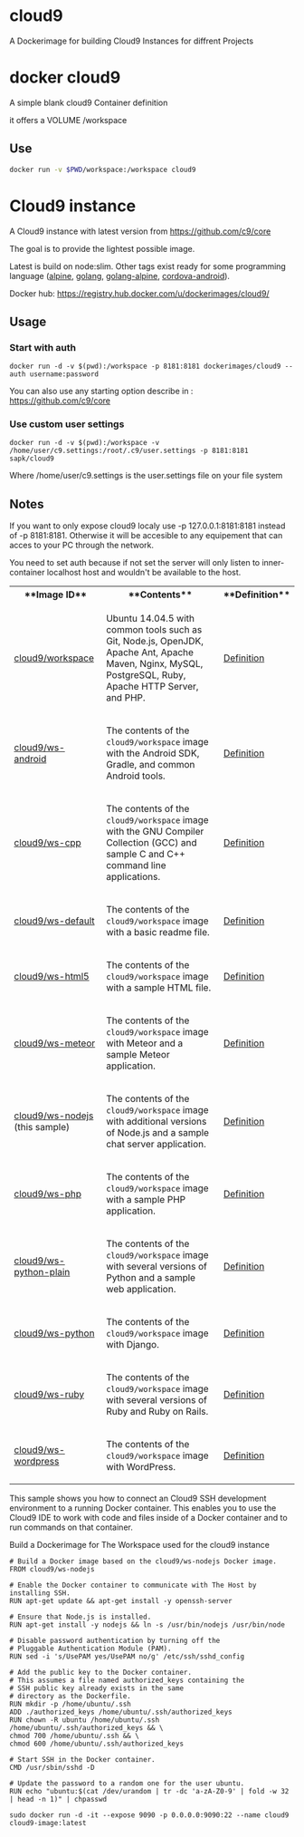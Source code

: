 # cloud9
A Dockerimage for building Cloud9 Instances for diffrent Projects
# docker cloud9
A simple blank cloud9 Container definition

it offers a VOLUME /workspace

## Use

```bash
docker run -v $PWD/workspace:/workspace cloud9
```

# Cloud9 instance

A Cloud9 instance with latest version from https://github.com/c9/core

The goal is to provide the lightest possible image. 

Latest is build on node:slim. 
Other tags exist ready for some programming language ([alpine](https://github.com/sapk/dockerfiles/blob/master/cloud9/Dockerfile.alpine), [golang](https://github.com/sapk/dockerfiles/blob/master/cloud9/Dockerfile.golang), [golang-alpine](https://github.com/sapk/dockerfiles/blob/master/cloud9/Dockerfile.golang.alpine), [cordova-android](https://github.com/sapk/dockerfiles/blob/master/cloud9/Dockerfile.cordova-android)).

Docker hub: https://registry.hub.docker.com/u/dockerimages/cloud9/

## Usage

### Start with auth

    docker run -d -v $(pwd):/workspace -p 8181:8181 dockerimages/cloud9 --auth username:password
    
You can also use any starting option describe in : https://github.com/c9/core

### Use custom user settings

    docker run -d -v $(pwd):/workspace -v /home/user/c9.settings:/root/.c9/user.settings -p 8181:8181 sapk/cloud9

Where /home/user/c9.settings is the user.settings file on your file system

## Notes

If you want to only expose cloud9 localy use -p 127.0.0.1:8181:8181 instead of -p 8181:8181. Otherwise it will be accesible to any equipement that can acces to your PC through the network.

You need to set auth because if not set the server will only listen to inner-container localhost host and wouldn't be available to the host.

<table id="w92aac21c39c13b4b3b9b3">

<tbody>

<tr>

<th>**Image ID**</th>

<th>**Contents**</th>

<th>**Definition**</th>

</tr>

<tr>

<td>

[cloud9/workspace](https://hub.docker.com/r/cloud9/workspace/)

</td>

<td>

Ubuntu 14.04.5 with common tools such as Git, Node.js, OpenJDK, Apache Ant, Apache Maven, Nginx, MySQL, PostgreSQL, Ruby, Apache HTTP Server, and PHP.

</td>

<td>

[Definition](https://github.com/c9/templates/blob/master/workspace/Dockerfile)

</td>

</tr>

<tr>

<td>

[cloud9/ws-android](https://hub.docker.com/r/cloud9/ws-android/)

</td>

<td>

The contents of the `cloud9/workspace` image with the Android SDK, Gradle, and common Android tools.

</td>

<td>

[Definition](https://github.com/c9/templates/blob/master/ws-android/Dockerfile)

</td>

</tr>

<tr>

<td>

[cloud9/ws-cpp](https://hub.docker.com/r/cloud9/ws-cpp/)

</td>

<td>

The contents of the `cloud9/workspace` image with the GNU Compiler Collection (GCC) and sample C and C++ command line applications.

</td>

<td>

[Definition](https://github.com/c9/templates/blob/master/ws-cpp/Dockerfile)

</td>

</tr>

<tr>

<td>

[cloud9/ws-default](https://hub.docker.com/r/cloud9/ws-default/)

</td>

<td>

The contents of the `cloud9/workspace` image with a basic readme file.

</td>

<td>

[Definition](https://github.com/c9/templates/blob/master/ws-default/Dockerfile)

</td>

</tr>

<tr>

<td>

[cloud9/ws-html5](https://hub.docker.com/r/cloud9/ws-html5/)

</td>

<td>

The contents of the `cloud9/workspace` image with a sample HTML file.

</td>

<td>

[Definition](https://github.com/c9/templates/blob/master/ws-html5/Dockerfile)

</td>

</tr>

<tr>

<td>

[cloud9/ws-meteor](https://hub.docker.com/r/cloud9/ws-meteor/)

</td>

<td>

The contents of the `cloud9/workspace` image with Meteor and a sample Meteor application.

</td>

<td>

[Definition](https://github.com/c9/templates/blob/master/ws-meteor/Dockerfile)

</td>

</tr>

<tr>

<td>

[cloud9/ws-nodejs](https://hub.docker.com/r/cloud9/ws-nodejs/) (this sample)

</td>

<td>

The contents of the `cloud9/workspace` image with additional versions of Node.js and a sample chat server application.

</td>

<td>

[Definition](https://github.com/c9/templates/blob/master/ws-nodejs/Dockerfile)

</td>

</tr>

<tr>

<td>

[cloud9/ws-php](https://hub.docker.com/r/cloud9/ws-php/)

</td>

<td>

The contents of the `cloud9/workspace` image with a sample PHP application.

</td>

<td>

[Definition](https://github.com/c9/templates/blob/master/ws-php/Dockerfile)

</td>

</tr>

<tr>

<td>

[cloud9/ws-python-plain](https://hub.docker.com/r/cloud9/ws-python-plain/)

</td>

<td>

The contents of the `cloud9/workspace` image with several versions of Python and a sample web application.

</td>

<td>

[Definition](https://github.com/c9/templates/blob/master/ws-python-plain/Dockerfile)

</td>

</tr>

<tr>

<td>

[cloud9/ws-python](https://hub.docker.com/r/cloud9/ws-python/)

</td>

<td>

The contents of the `cloud9/workspace` image with Django.

</td>

<td>

[Definition](https://github.com/c9/templates/blob/master/ws-python/Dockerfile)

</td>

</tr>

<tr>

<td>

[cloud9/ws-ruby](https://hub.docker.com/r/cloud9/ws-ruby/)

</td>

<td>

The contents of the `cloud9/workspace` image with several versions of Ruby and Ruby on Rails.

</td>

<td>

[Definition](https://github.com/c9/templates/blob/master/ws-ruby/Dockerfile)

</td>

</tr>

<tr>

<td>

[cloud9/ws-wordpress](https://hub.docker.com/r/cloud9/ws-wordpress/)

</td>

<td>

The contents of the `cloud9/workspace` image with WordPress.

</td>

<td>

[Definition](https://github.com/c9/templates/blob/master/ws-wordpress/Dockerfile)

</td>

</tr>

</tbody>

</table>


This sample shows you how to connect an Cloud9 SSH development environment to a 
running Docker container. This enables you to use the Cloud9 IDE to work with 
code and files inside of a Docker container and to run commands on that 
container.


Build a Dockerimage for The Workspace used for the cloud9 instance
```
# Build a Docker image based on the cloud9/ws-nodejs Docker image.
FROM cloud9/ws-nodejs

# Enable the Docker container to communicate with The Host by installing SSH.
RUN apt-get update && apt-get install -y openssh-server

# Ensure that Node.js is installed.
RUN apt-get install -y nodejs && ln -s /usr/bin/nodejs /usr/bin/node

# Disable password authentication by turning off the
# Pluggable Authentication Module (PAM).
RUN sed -i 's/UsePAM yes/UsePAM no/g' /etc/ssh/sshd_config

# Add the public key to the Docker container.
# This assumes a file named authorized_keys containing the
# SSH public key already exists in the same
# directory as the Dockerfile.
RUN mkdir -p /home/ubuntu/.ssh
ADD ./authorized_keys /home/ubuntu/.ssh/authorized_keys
RUN chown -R ubuntu /home/ubuntu/.ssh /home/ubuntu/.ssh/authorized_keys && \
chmod 700 /home/ubuntu/.ssh && \
chmod 600 /home/ubuntu/.ssh/authorized_keys

# Start SSH in the Docker container.
CMD /usr/sbin/sshd -D

# Update the password to a random one for the user ubuntu.
RUN echo "ubuntu:$(cat /dev/urandom | tr -dc 'a-zA-Z0-9' | fold -w 32 | head -n 1)" | chpasswd
```

```
sudo docker run -d -it --expose 9090 -p 0.0.0.0:9090:22 --name cloud9 cloud9-image:latest
```

